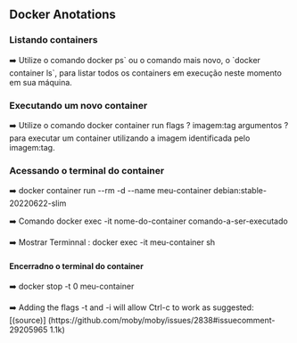 <h2>Docker Anotations</h2>
    <h3>Listando containers</h3>
<p>➡️ Utilize o comando docker ps` ou o comando mais novo, o `docker container ls`, para listar todos os containers em execução neste momento em sua máquina. </p>
    <h3>Executando um novo container</h3>
<p>➡️ Utilize o comando docker container run flags ? imagem:tag argumentos ? para executar um container utilizando a imagem identificada pelo imagem:tag.</p>
    <h3>Acessando o terminal do container</h3>
<p>➡️ docker container run --rm -d --name meu-container debian:stable-20220622-slim</p>
<p>➡️ Comando docker exec -it nome-do-container comando-a-ser-executado</p>
<p>➡️ Mostrar Terminnal : docker exec -it meu-container sh</p>
    <h4>Encerradno o terminal do container</h4>
<p>➡️ docker stop -t 0 meu-container</p>
<p>➡️ Adding the flags -t and -i will allow Ctrl-c to work as suggested: [(source)] (https://github.com/moby/moby/issues/2838#issuecomment-29205965 1.1k)</p>

   

 
